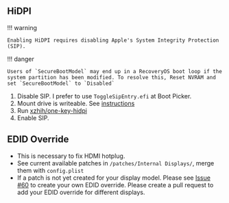 ## HiDPI

!!! warning

    Enabling HiDPI requires disabling Apple's System Integrity Protection (SIP).

!!! danger

    Users of `SecureBootModel` may end up in a RecoveryOS boot loop if the system partition has been modified. To resolve this, Reset NVRAM and set `SecureBootModel` to `Disabled`

1. Disable SIP. I prefer to use `ToggleSipEntry.efi` at Boot Picker.
2. Mount drive is writeable. See [instructions](https://dortania.github.io/OpenCore-Install-Guide/troubleshooting/extended/post-issues.html#writing-to-the-macos-system-partition)
3. Run [xzhih/one-key-hidpi](https://github.com/xzhih/one-key-hidpi)
4. Enable SIP.

## EDID Override

- This is necessary to fix HDMI hotplug.
- See current available patches in `/patches/Internal Displays/`, merge them with `config.plist`
- If a patch is not yet created for your display model. Please see [Issue #60](https://github.com/tylernguyen/x1c6-hackintosh/issues/60) to create your own EDID override. Please create a pull request to add your EDID override for different displays.
